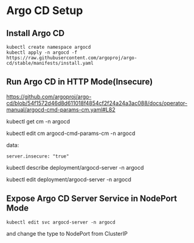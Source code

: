 # Argo CD Setup

## Install Argo CD

```
kubectl create namespace argocd
kubectl apply -n argocd -f https://raw.githubusercontent.com/argoproj/argo-cd/stable/manifests/install.yaml
```

## Run Argo CD in HTTP Mode(Insecure)

https://github.com/argoproj/argo-cd/blob/54f1572d46d8d611018f4854cf2f24a24a3ac088/docs/operator-manual/argocd-cmd-params-cm.yaml#L82

kubectl get cm -n argocd

kubectl edit cm argocd-cmd-params-cm -n argocd

data:

    server.insecure: "true"

 kubectl describe deployment/argocd-server -n argocd

 kubectl edit deployment/argocd-server -n argocd

## Expose Argo CD Server Service in NodePort Mode

```
kubectl edit svc argocd-server -n argocd
```

and change the type to NodePort from ClusterIP
